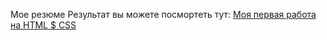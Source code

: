 Мое резюме
Результат вы можете посмортеть тут:
[Моя первая работа на HTML $ CSS](https://margo2811.github.io/Site/Resume.html)
